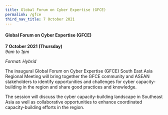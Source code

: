```yaml
---
title: Global Forum on Cyber Expertise (GFCE)
permalink: /gfce
third_nav_title: 7 October 2021
---
```

#### **Global Forum on Cyber Expertise (GFCE)**

**7 October 2021 (Thursday)**  
*9am to 1pm*

*Format: Hybrid*

The inaugural Global Forum on Cyber Expertise (GFCE) South East Asia Regional Meeting will bring together the GFCE community and ASEAN stakeholders to identify opportunities and challenges for cyber capacity-building in the region and share good practices and knowledge.

The session will discuss the cyber capacity-building landscape in Southeast Asia as well as collaborative opportunities to enhance coordinated capacity-building efforts in the region.